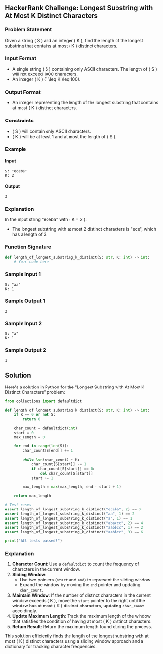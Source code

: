 ## HackerRank Challenge: Longest Substring with At Most K Distinct Characters

### Problem Statement

Given a string \( S \) and an integer \( K \), find the length of the longest substring that contains at most \( K \) distinct characters.

### Input Format

- A single string \( S \) containing only ASCII characters. The length of \( S \) will not exceed 1000 characters.
- An integer \( K \) (1 \leq K \leq 100).

### Output Format

- An integer representing the length of the longest substring that contains at most \( K \) distinct characters.

### Constraints

- \( S \) will contain only ASCII characters.
- \( K \) will be at least 1 and at most the length of \( S \).

### Example

#### Input
```
S: "eceba"
K: 2
```

#### Output
```
3
```

### Explanation

In the input string "eceba" with \( K = 2 \):
- The longest substring with at most 2 distinct characters is "ece", which has a length of 3.

### Function Signature
```python
def length_of_longest_substring_k_distinct(S: str, K: int) -> int:
    # Your code here
```

### Sample Input 1
```
S: "aa"
K: 1
```

### Sample Output 1
```
2
```

### Sample Input 2
```
S: "a"
K: 1
```

### Sample Output 2
```
1
```

## Solution

Here's a solution in Python for the "Longest Substring with At Most K Distinct Characters" problem:

```python
from collections import defaultdict

def length_of_longest_substring_k_distinct(S: str, K: int) -> int:
    if K == 0 or not S:
        return 0

    char_count = defaultdict(int)
    start = 0
    max_length = 0

    for end in range(len(S)):
        char_count[S[end]] += 1
        
        while len(char_count) > K:
            char_count[S[start]] -= 1
            if char_count[S[start]] == 0:
                del char_count[S[start]]
            start += 1
        
        max_length = max(max_length, end - start + 1)

    return max_length

# Test cases
assert length_of_longest_substring_k_distinct("eceba", 2) == 3
assert length_of_longest_substring_k_distinct("aa", 1) == 2
assert length_of_longest_substring_k_distinct("a", 1) == 1
assert length_of_longest_substring_k_distinct("abaccc", 2) == 4
assert length_of_longest_substring_k_distinct("aabbcc", 1) == 2
assert length_of_longest_substring_k_distinct("aabbcc", 3) == 6

print("All tests passed!")
```

### Explanation

1. **Character Count**: Use a `defaultdict` to count the frequency of characters in the current window.
2. **Sliding Window**:
   - Use two pointers (`start` and `end`) to represent the sliding window.
   - Expand the window by moving the `end` pointer and updating `char_count`.
3. **Maintain Window**: If the number of distinct characters in the current window exceeds \( K \), move the `start` pointer to the right until the window has at most \( K \) distinct characters, updating `char_count` accordingly.
4. **Update Maximum Length**: Track the maximum length of the window that satisfies the condition of having at most \( K \) distinct characters.
5. **Return Result**: Return the maximum length found during the process.

This solution efficiently finds the length of the longest substring with at most \( K \) distinct characters using a sliding window approach and a dictionary for tracking character frequencies.